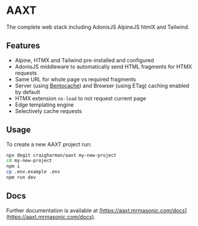 # AAXT

The complete web stack including AdonisJS AlpineJS htmlX and Tailwind.

## Features

- Alpine, HTMX and Tailwind pre-installed and configured
- AdonisJS middleware to automatically send HTML fragments for HTMX requests
- Same URL for whole page vs required fragments
- Server (using [Bentocache](https://bentocache.dev)) and Browser (using ETag) caching enabled by default
- HTMX extension `no-load` to not request current page
- Edge templating engine
- Selectively cache requests

## Usage

To create a new AAXT project run:

```bash
npx degit craigharman/aaxt my-new-project
cd my-new-project
npm i
cp .env.example .env
npm run dev
```

## Docs

Further documentation is available at [https://aaxt.mrmasonic.com/docs](https://aaxt.mrmasonic.com/docs).

